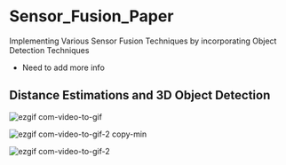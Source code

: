 # Sensor_Fusion_Paper
Implementing Various Sensor Fusion Techniques by incorporating Object Detection Techniques
* Need to add more info




## Distance Estimations and 3D Object Detection


![ezgif com-video-to-gif](https://github.com/prtk1729/Sensor_Fusion_Paper/assets/43796382/9b659d89-17fb-440e-a6d0-73ec016c604b)


![ezgif com-video-to-gif-2 copy-min](https://github.com/prtk1729/Sensor_Fusion_Paper/assets/43796382/28610262-fa6c-4dc0-bdfb-5d6c2b024293)


![ezgif com-video-to-gif-2](https://github.com/prtk1729/Sensor_Fusion_Paper/assets/43796382/3f3778b8-0cd7-4959-8dcf-06dc4217a27d)

